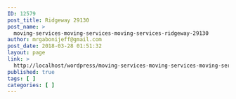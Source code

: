 ```yaml
---
ID: 12579
post_title: Ridgeway 29130
post_name: >
  moving-services-moving-services-moving-services-ridgeway-29130
author: mrgabonijeff@gmail.com
post_date: 2018-03-28 01:51:32
layout: page
link: >
  http://localhost/wordpress/moving-services-moving-services-moving-services-ridgeway-29130/
published: true
tags: [ ]
categories: [ ]
---
```

